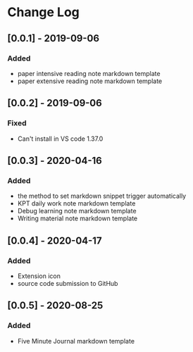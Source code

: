 # Change Log

## [0.0.1] - 2019-09-06

### Added

- paper intensive reading note markdown template
- paper extensive reading note markdown template

## [0.0.2] - 2019-09-06

### Fixed

- Can't install in VS code 1.37.0

## [0.0.3] - 2020-04-16

### Added

- the method to set markdown snippet trigger automatically
- KPT daily work note markdown template
- Debug learning note markdown template
- Writing material note markdown template

## [0.0.4] - 2020-04-17

### Added

- Extension icon
- source code submission to GitHub

## [0.0.5] - 2020-08-25

### Added

- Five Minute Journal markdown template
